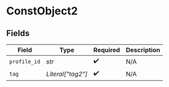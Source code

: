 # ConstObject2


## Fields

| Field              | Type               | Required           | Description        |
| ------------------ | ------------------ | ------------------ | ------------------ |
| `profile_id`       | *str*              | :heavy_check_mark: | N/A                |
| `tag`              | *Literal["tag2"]*  | :heavy_check_mark: | N/A                |